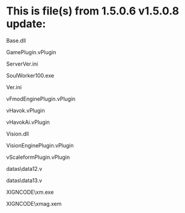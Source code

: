 # This is file(s) from 1.5.0.6 v1.5.0.8 update:

Base.dll

GamePlugin.vPlugin

ServerVer.ini

SoulWorker100.exe

Ver.ini

vFmodEnginePlugin.vPlugin

vHavok.vPlugin

vHavokAi.vPlugin

Vision.dll

VisionEnginePlugin.vPlugin

vScaleformPlugin.vPlugin

datas\data12.v

datas\data13.v

XIGNCODE\xm.exe

XIGNCODE\xmag.xem
